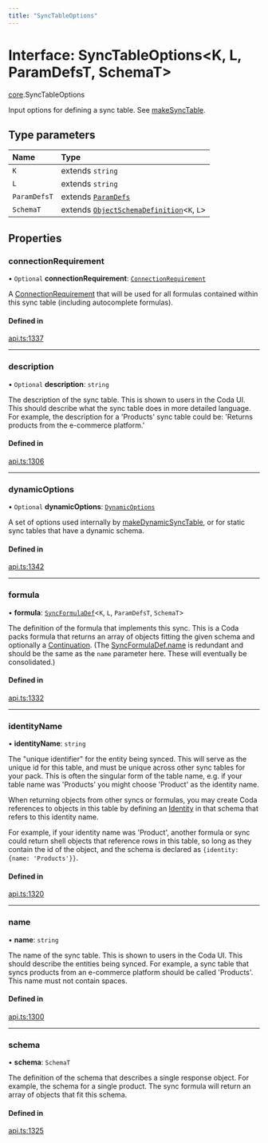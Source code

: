 ```yaml
---
title: "SyncTableOptions"
---
```

# Interface: SyncTableOptions<K, L, ParamDefsT, SchemaT\>

[core](../modules/core.md).SyncTableOptions

Input options for defining a sync table. See [makeSyncTable](../functions/core.makeSyncTable.md).

## Type parameters

| Name | Type |
| :------ | :------ |
| `K` | extends `string` |
| `L` | extends `string` |
| `ParamDefsT` | extends [`ParamDefs`](../types/core.ParamDefs.md) |
| `SchemaT` | extends [`ObjectSchemaDefinition`](core.ObjectSchemaDefinition.md)<`K`, `L`\> |

## Properties

### connectionRequirement

• `Optional` **connectionRequirement**: [`ConnectionRequirement`](../enums/core.ConnectionRequirement.md)

A [ConnectionRequirement](../enums/core.ConnectionRequirement.md) that will be used for all formulas contained within
this sync table (including autocomplete formulas).

#### Defined in

[api.ts:1337](https://github.com/coda/packs-sdk/blob/main/api.ts#L1337)

___

### description

• `Optional` **description**: `string`

The description of the sync table. This is shown to users in the Coda UI.
This should describe what the sync table does in more detailed language. For example, the
description for a 'Products' sync table could be: 'Returns products from the e-commerce platform.'

#### Defined in

[api.ts:1306](https://github.com/coda/packs-sdk/blob/main/api.ts#L1306)

___

### dynamicOptions

• `Optional` **dynamicOptions**: [`DynamicOptions`](core.DynamicOptions.md)

A set of options used internally by [makeDynamicSyncTable](../functions/core.makeDynamicSyncTable.md), or for static
sync tables that have a dynamic schema.

#### Defined in

[api.ts:1342](https://github.com/coda/packs-sdk/blob/main/api.ts#L1342)

___

### formula

• **formula**: [`SyncFormulaDef`](core.SyncFormulaDef.md)<`K`, `L`, `ParamDefsT`, `SchemaT`\>

The definition of the formula that implements this sync. This is a Coda packs formula
that returns an array of objects fitting the given schema and optionally a [Continuation](core.Continuation.md).
(The [SyncFormulaDef.name](core.SyncFormulaDef.md#name) is redundant and should be the same as the `name` parameter here.
These will eventually be consolidated.)

#### Defined in

[api.ts:1332](https://github.com/coda/packs-sdk/blob/main/api.ts#L1332)

___

### identityName

• **identityName**: `string`

The "unique identifier" for the entity being synced. This will serve as the unique id for this
table, and must be unique across other sync tables for your pack. This is often the singular
form of the table name, e.g. if your table name was 'Products' you might choose 'Product'
as the identity name.

When returning objects from other syncs or formulas, you may create Coda references to objects
in this table by defining an [Identity](core.Identity.md) in that schema that refers to this identity name.

For example, if your identity name was 'Product', another formula or sync could return
shell objects that reference rows in this table, so long as they contain the id
of the object, and the schema is declared as `{identity: {name: 'Products'}}`.

#### Defined in

[api.ts:1320](https://github.com/coda/packs-sdk/blob/main/api.ts#L1320)

___

### name

• **name**: `string`

The name of the sync table. This is shown to users in the Coda UI.
This should describe the entities being synced. For example, a sync table that syncs products
from an e-commerce platform should be called 'Products'. This name must not contain spaces.

#### Defined in

[api.ts:1300](https://github.com/coda/packs-sdk/blob/main/api.ts#L1300)

___

### schema

• **schema**: `SchemaT`

The definition of the schema that describes a single response object. For example, the
schema for a single product. The sync formula will return an array of objects that fit this schema.

#### Defined in

[api.ts:1325](https://github.com/coda/packs-sdk/blob/main/api.ts#L1325)
